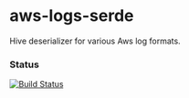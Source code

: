 aws-logs-serde
==============

Hive deserializer for various Aws log formats.

### Status
[![Build Status](https://travis-ci.org/federicob/aws-logs-serde.svg?branch=master)](https://travis-ci.org/federicob/aws-logs-serde)
